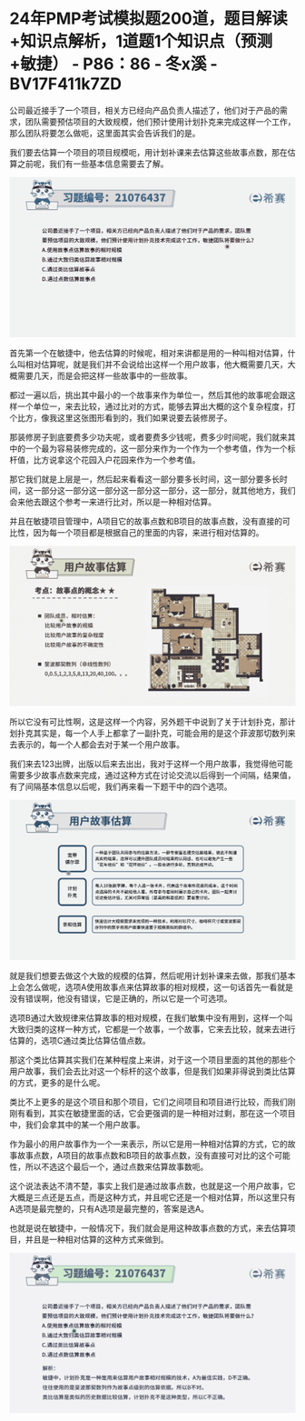 # 24年PMP考试模拟题200道，题目解读+知识点解析，1道题1个知识点（预测+敏捷） - P86：86 - 冬x溪 - BV17F411k7ZD

公司最近接手了一个项目，相关方已经向产品负责人描述了，他们对于产品的需求，团队需要预估项目的大致规模，他们预计使用计划扑克来完成这样一个工作，那么团队将要怎么做呃，这里面其实会告诉我们的是。

我们要去估算一个项目的项目规模呃，用计划补课来去估算这些故事点数，那在估算之前呢，我们有一些基本信息需要去了解。



![](img/a8b43297dd5007c3b8f7dbe08b58c94e_1.png)

首先第一个在敏捷中，他去估算的时候呢，相对来讲都是用的一种叫相对估算，什么叫相对估算呢，就是我们并不会说给出这样一个用户故事，他大概需要几天，大概需要几天，而是会把这样一些故事中的一些故事。

都过一遍以后，挑出其中最小的一个故事来作为单位一，然后其他的故事呢会跟这样一个单位一，来去比较，通过比对的方式，能够去算出大概的这个复杂程度，打个比方，像我这里这张图形看到的，我们如果说要去装修房子。

那装修房子到底要费多少功夫呢，或者要费多少钱呢，费多少时间呢，我们就来其中的一个最为容易装修完成的，这一部分来作为一个作为一个参考值，作为一个标杆值，比方说拿这个花园入户花园来作为一个参考值。

那它我们就是上层是一，然后起来看看这一部分要多长时间，这一部分要多长时间，这一部分这一部分这一部分这一部分这一部分，这一部分，就其他地方，我们会来他去跟这个参考一来进行比对，所以是一种相对估算。

并且在敏捷项目管理中，A项目它的故事点数和B项目的故事点数，没有直接的可比性，因为每一个项目都是根据自己的里面的内容，来进行相对估算的。



![](img/a8b43297dd5007c3b8f7dbe08b58c94e_3.png)

所以它没有可比性啊，这是这样一个内容，另外题干中说到了关于计划扑克，那计划扑克其实是，每一个人手上都拿了一副扑克，可能会用的是这个菲波那切数列来去表示的，每一个人都会去对于某一个用户故事。

我们来去123出牌，出版以后来去出出，我对于这样一个用户故事，我觉得他可能需要多少故事点数来完成，通过这种方式在讨论交流以后得到一个间隔，结果值，有了间隔基本信息以后呢，我们再来看一下题干中的四个选项。



![](img/a8b43297dd5007c3b8f7dbe08b58c94e_5.png)

就是我们想要去做这个大致的规模的估算，然后呢用计划补课来去做，那我们基本上会怎么做呢，选项A使用故事点来估算故事的相对规模，这一句话首先一看就是没有错误啊，他没有错误，它是正确的，所以它是一个可选项。

选项B通过大致规律来估算故事的相对规模，在我们敏集中没有用到，这样一个叫大致归类的这样一种方式，它都是一个故事，一个故事，它来去比较，就来去进行估算的，选项C通过类比估算估值点数。

那这个类比估算其实我们在某种程度上来讲，对于这一个项目里面的其他的那些个用户故事，我们会去比对这一个标杆的这个故事，但是我们如果非得说到类比估算的方式，更多的是什么呢。

类比不上更多的是这个项目和那个项目，它们之间项目和项目进行比较，而我们刚刚有看到，其实在敏捷里面的话，它会更强调的是一种相对过剩，那在这一个项目中，我们会拿其中的某一个用户故事。

作为最小的用户故事作为一个一来表示，所以它是用一种相对估算的方式，它的故事故事点数，A项目的故事点数和B项目的故事点数，没有直接可对比的这个可能性，所以不选这个最后一个，通过点数来估算故事数呃。

这个说法表达不清不楚，事实上我们是通过故事点数，也就是这一个用户故事，它大概是三点还是五点，而是这种方式，并且呢它还是一个相对估算，所以这里只有A选项是最完整的，只有A选项是最完整的，答案是选A。

也就是说在敏捷中，一般情况下，我们就会是用这种故事点数的方式，来去估算项目，并且是一种相对估算的这种方式来做到。



![](img/a8b43297dd5007c3b8f7dbe08b58c94e_7.png)